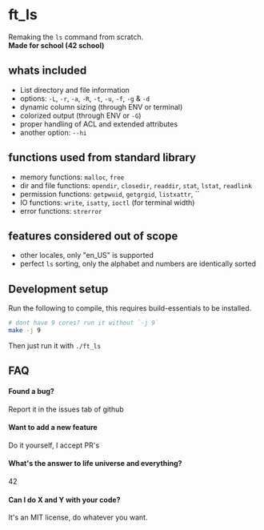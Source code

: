 # ft_ls

Remaking the `ls` command from scratch.<br/>
**Made for school (42  school)**

## whats included
 - List directory and file information
 - options: `-L`, `-r`, `-a`, `-R`, `-t`, `-u`, `-f`, `-g` & `-d`
 - dynamic column sizing (through ENV or terminal)
 - colorized output (through ENV or `-G`)
 - proper handling of ACL and extended attributes
 - another option: `--hi`

## functions used from standard library
 - memory functions: `malloc`, `free`
 - dir and file functions: `opendir`, `closedir`, `readdir`, `stat`, `lstat`, `readlink`
 - permission functions: `getpwuid`, `getgrgid`, `listxattr`, ``
 - IO functions: `write`, `isatty`, `ioctl` (for terminal width)
 - error functions: `strerror`

## features considered out of scope
 - other locales, only "en_US" is supported
 - perfect `ls` sorting, only the alphabet and numbers are identically sorted

## Development setup
Run the following to compile, this requires build-essentials to be installed.
```sh
# dont have 9 cores? run it without `-j 9`
make -j 9
```
Then just run it with `./ft_ls`

## FAQ

#### Found a bug?
Report it in the issues tab of github

#### Want to add a new feature
Do it yourself, I accept PR's

#### What's the answer to life universe and everything?
42

#### Can I do X and Y with your code?
It's an MIT license, do whatever you want.
